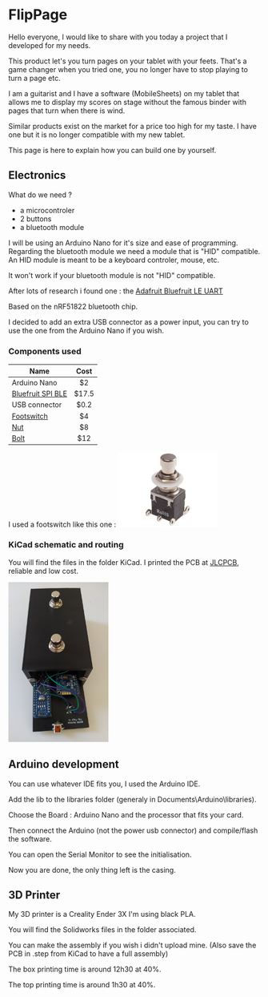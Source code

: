 # FlipPage
Hello everyone,
I would like to share with you today a project that I developed for my needs.

This product let's you turn pages on your tablet with your feets. That's a game changer when you tried one, you no longer have to stop playing to turn a page etc.

I am a guitarist and I have a software (MobileSheets) on my tablet that allows me to display my scores on stage without the famous binder with pages that turn when there is wind.

Similar products exist on the market for a price too high for my taste. I have one but it is no longer compatible with my new tablet.

This page is here to explain how you can build one by yourself.

## Electronics
What do we need ?
- a microcontroler
- 2 buttons
- a bluetooth module

I will be using an Arduino Nano for it's size and ease of programming.
Regarding the bluetooth module we need a module that is "HID" compatible. An HID module is meant to be a keyboard controler, mouse, etc. 

It won't work if your bluetooth module is not "HID" compatible.

After lots of research i found one : the [Adafruit Bluefruit LE UART](https://www.adafruit.com/product/2479)

Based on the nRF51822 bluetooth chip.

I decided to add an extra USB connector as a power input, you can try to use the one from the Arduino Nano if you wish.

### Components used

| Name                  |  Cost |
| --------------------- |:-----:|
| Arduino Nano          |   $2  |
| [Bluefruit SPI BLE](https://www.adafruit.com/product/2479)     | $17.5 |
| USB connector         |  $0.2 |
| [Footswitch](https://www.ebay.fr/itm/262356324402)            |  $4   |
| [Nut](https://www.amazon.fr/gp/product/B00WO7N4PA/)      | $8|
| [Bolt](https://www.amazon.fr/gp/product/B073W7288P/)     | $12|

I used a footswitch like this one :
<img src="https://github.com/MathieuBahin/FlipPage/blob/main/image/footswitch.jpg" width="200" >
### KiCad schematic and routing
You will find the files in the folder KiCad.
I printed the PCB at [JLCPCB](https://jlcpcb.com/), reliable and low cost.

<img src="https://github.com/MathieuBahin/FlipPage/blob/main/image/FlipPagePCB.jpg" width="200" >

## Arduino development
You can use whatever IDE fits you, I used the Arduino IDE.

Add the lib to the libraries folder (generaly in Documents\Arduino\libraries).

Choose the Board : Arduino Nano and the processor that fits your card.

Then connect the Arduino (not the power usb connector) and compile/flash the software. 

You can open the Serial Monitor to see the initialisation.

Now you are done, the only thing left is the casing.

## 3D Printer
My 3D printer is a Creality Ender 3X I'm using black PLA.

You will find the Solidworks files in the folder associated.

You can make the assembly if you wish i didn't upload mine. (Also save the PCB in .step from KiCad to have a full assembly)

The box printing time is around 12h30 at 40%.

The top printing time is around 1h30 at 40%.
